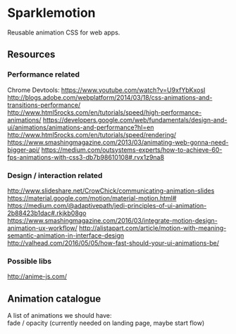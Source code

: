 # Sparklemotion
Reusable animation CSS for web apps.

## Resources

### Performance related

Chrome Devtools: https://www.youtube.com/watch?v=U9xfYbKxosI  
http://blogs.adobe.com/webplatform/2014/03/18/css-animations-and-transitions-performance/
http://www.html5rocks.com/en/tutorials/speed/high-performance-animations/
https://developers.google.com/web/fundamentals/design-and-ui/animations/animations-and-performance?hl=en
http://www.html5rocks.com/en/tutorials/speed/rendering/
https://www.smashingmagazine.com/2013/03/animating-web-gonna-need-bigger-api/
https://medium.com/outsystems-experts/how-to-achieve-60-fps-animations-with-css3-db7b98610108#.rvx1z9na8

### Design / interaction related

http://www.slideshare.net/CrowChick/communicating-animation-slides
https://material.google.com/motion/material-motion.html#
https://medium.com/@adaptivepath/jedi-principles-of-ui-animation-2b88423b1dac#.rkjkb08go
https://www.smashingmagazine.com/2016/03/integrate-motion-design-animation-ux-workflow/
http://alistapart.com/article/motion-with-meaning-semantic-animation-in-interface-design
http://valhead.com/2016/05/05/how-fast-should-your-ui-animations-be/

### Possible libs

http://anime-js.com/

## Animation catalogue

A list of animations we should have:  
fade / opacity (currently needed on landing page, maybe start flow)



